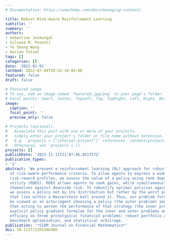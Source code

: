 ```yaml
---
# Documentation: https://wowchemy.com/docs/managing-content/

title: Robust Risk-Aware Reinforcement Learning
subtitle: ''
summary: ''
authors:
- Sebastian Jaimungal
- Silvana M. Pesenti
- Ye Sheng Wang
- Hariom Tatsat
tags: []
categories: []
date: '2022-01-01'
lastmod: 2022-07-04T20:52:34-04:00
featured: false
draft: false

# Featured image
# To use, add an image named `featured.jpg/png` to your page's folder.
# Focal points: Smart, Center, TopLeft, Top, TopRight, Left, Right, BottomLeft, Bottom, BottomRight.
image:
  caption: ''
  focal_point: ''
  preview_only: false

# Projects (optional).
#   Associate this post with one or more of your projects.
#   Simply enter your project's folder or file name without extension.
#   E.g. `projects = ["internal-project"]` references `content/project/deep-learning/index.md`.
#   Otherwise, set `projects = []`.
projects: []
publishDate: '2022-11-11T21:07:46.851757Z'
publication_types:
- '2'
abstract: 'We present a reinforcement learning (RL) approach for robust optimization
  of risk-aware performance criteria. To allow agents to express a wide variety of
  risk-reward profiles, we assess the value of a policy using rank dependent expected
  utility (RDEU). RDEU allows agents to seek gains, while simultaneously protecting
  themselves against downside risk. To robustify optimal policies against model uncertainty,
  we assess a policy not by its distribution but rather by the worst possible distribution
  that lies within a Wasserstein ball around it. Thus, our problem formulation may
  be viewed as an actor/agent choosing a policy (the outer problem) and the adversary
  then acting to worsen the performance of that strategy (the inner problem). We develop
  explicit policy gradient formulae for the inner and outer problems and show their
  efficacy on three prototypical financial problems: robust portfolio allocation,
  benchmark optimization, and statistical arbitrage. '
publication: '*SIAM Journal on Financial Mathematics*'
doi: 10.1137/21M144640X
---
```

